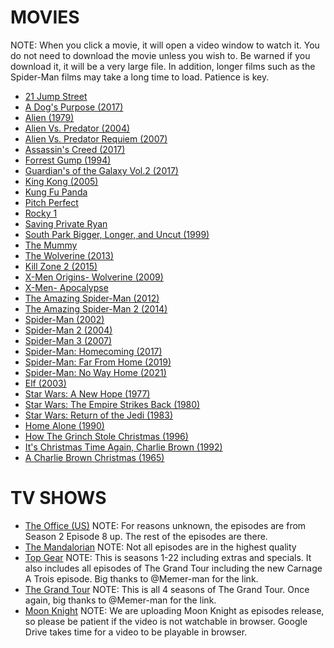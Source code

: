 # MOVIES
NOTE: When you click a movie, it will open a video window to watch it. You do not need to download the movie unless you wish to. Be warned if you download it, it will be a very large file. In addition, longer films such as the Spider-Man films may take a long time to load. Patience is key.
- [21 Jump Street](https://drive.google.com/file/d/0B-uFeCO4yCFIV09lcEdSNHptT2c/view?usp=sharing&resourcekey=0-dw10bsyEZaC-069eF9QTAw)
- [A Dog's Purpose (2017)](https://drive.google.com/file/d/0B-uFeCO4yCFISTFmNlE3akNDbU0/view?usp=sharing&resourcekey=0-RNIEk2RiGAR76Qv_ACNU8g)
- [Alien (1979)](https://drive.google.com/file/d/0B95Tai8Smi2wZXNFQ29vT19RVkE/view?usp=sharing&resourcekey=0-PmCtCEW7-_z7GmU8JvAheg)
- [Alien Vs. Predator (2004)](https://drive.google.com/file/d/0Bxpj_oRibJ5kZTlmNTIzRjU4ekU/view?usp=sharing&resourcekey=0-kBSIucVemO3llLrafH-XRQ)
- [Alien Vs. Predator Requiem (2007)](https://drive.google.com/file/d/0B4MqvPThrYNjZE9sX2wwbkRZbXc/view?usp=sharing&resourcekey=0-6UabtX9aRzTD-5F1bOF9sw)
- [Assassin's Creed (2017)](https://drive.google.com/file/d/0B-k5_BUVjeQSczRvN1d0VHBFcTg/view?usp=sharing&resourcekey=0-org-X_RxCuw2XYnZnVjv8w)
- [Forrest Gump (1994)](https://drive.google.com/file/d/0B-uFeCO4yCFIa3hNRDc5eVlBSjQ/view?usp=sharing&resourcekey=0-rOslYKb17fIDWtuiy8P2ag)
- [Guardian's of the Galaxy Vol.2 (2017)](https://drive.google.com/file/d/0B-uFeCO4yCFIZXNnLUg3cVdiU3M/view?usp=sharing&resourcekey=0-s1hwC6vvc_w-Q2CRrpP08g)
- [King Kong (2005)](https://drive.google.com/file/d/0By5b6VRVheoWUmNTcEJiOXdJdjQ/view?usp=sharing&resourcekey=0-S6FZYivo19MI9Z4h-ZRrOw)
- [Kung Fu Panda](https://drive.google.com/file/d/0B5QJgBuViQvxMExwdFd4LXp1cjQ/view?usp=sharing&resourcekey=0--AymX6yocYDSRtZ5jQFm1g)
- [Pitch Perfect](https://drive.google.com/file/d/0B_CAII75-qyKRHF6QjhFUXlPUEk/view?usp=sharing&resourcekey=0-4he88shdafZGGNVAkyVrxg)
- [Rocky 1](https://drive.google.com/file/d/0B7Z9hjzLxrtXZDBEZ29wOG90MGs/view?usp=sharing&resourcekey=0-gY-cJTrxfMxIDBbPX33HyA)
- [Saving Private Ryan](https://drive.google.com/file/d/0BwuZoCy8R-zsOG1TX3NMZk1lN0U/view?usp=sharing&resourcekey=0-e0UJbuf045IVF8rPXsXfUg)
- [South Park Bigger, Longer, and Uncut (1999)](https://drive.google.com/file/d/0B-uFeCO4yCFIeWlqWlBYQ1hTT00/view?usp=sharing&resourcekey=0--TZ0d7GvDw1Evlk1NEqz7Q)
- [The Mummy](https://drive.google.com/file/d/0B36iDg4d6wYqYkoyT19DenAzeE0/view?usp=sharing&resourcekey=0-p6Hnh3ROCWTtfyibn1qc4A)
- [The Wolverine (2013)](https://drive.google.com/file/d/0BzeqnwcztH5cRERqUGl6TFkyc3M/view?usp=sharing&resourcekey=0--S8rnshNZ6cP5uYrkFu3WA)
- [Kill Zone 2 (2015)](https://drive.google.com/file/d/0B1vIGLoz_v3ndkFxT3NuR1REZTg/view?usp=sharing&resourcekey=0--rOOhqAKVqB-6mHMQNa6-Q)
- [X-Men Origins- Wolverine (2009)](https://drive.google.com/file/d/0BxvqXivT-hg5d2VmZDdsNlBNUzQ/view?usp=sharing&resourcekey=0-QWd9FlwAU9FUyU3Ejx_Cqw)
- [X-Men- Apocalypse](https://drive.google.com/file/d/0B-J9Gkw1iO85XzhPMEN5LUVJakk/view?usp=sharing&resourcekey=0-CM_D9L5sDkTcPNzyuXItiw)
- [The Amazing Spider-Man (2012)](https://drive.google.com/file/d/1ZlNSP24EWVN7IrjF96eMXPYoUYnjKMGP/view?usp=sharing)
- [The Amazing Spider-Man 2 (2014)](https://drive.google.com/file/d/1bMl5eg6R4j_c1uHjSs_XoZ2mZIpEpEam/view?usp=sharing)
- [Spider-Man (2002)](https://drive.google.com/file/d/1ZdZM6rFTgeYVPhHUdp01yGo6NtbbiBsZ/view?usp=sharing)
- [Spider-Man 2 (2004)](https://drive.google.com/file/d/1Pd5qb2a8CYhvWj9akbrdJUmt1-aTtc_4/view?usp=sharing)
- [Spider-Man 3 (2007)](https://drive.google.com/file/d/10VBbJ4MdR7clzeU-kiPGIgljs1gqSM6O/view?usp=sharing)
- [Spider-Man: Homecoming (2017)](https://drive.google.com/file/d/1I9PYrrRLo1m_5Wtfq59L6gHGa3NaUXDv/view?usp=sharing)
- [Spider-Man: Far From Home (2019)](https://drive.google.com/file/d/1RBAp6uJHQvUKiiesIFLnC7e--24yFHFM/view?usp=sharing)
- [Spider-Man: No Way Home (2021)](https://drive.google.com/file/d/1CuFTuwsA12ku03jBWvkyMnb_7KY39EzT/view?usp=sharing)
- [Elf (2003)](https://drive.google.com/file/d/1aus7IcL_iSNmvkKohgiZCjNoCmztRehu/view?usp=sharing)
- [Star Wars: A New Hope (1977)](https://drive.google.com/file/d/1aiJD6uDyAq9fQN2prN50djHHxmjTwQOC/view?usp=sharing)
- [Star Wars: The Empire Strikes Back (1980)](https://drive.google.com/file/d/1_JIR-XXQezSwDM3YcLq6aE-MKe9H7zMm/view)
- [Star Wars: Return of the Jedi (1983)](https://drive.google.com/file/d/1T6NLFScQOWj4_rrz459HVW9UnYsqAO9j/view?usp=sharing)
- [Home Alone (1990)](https://drive.google.com/file/d/1P5HxskKFDFD7a9iv0yj-QRJOSwEr_4b3/view?usp=sharing)
- [How The Grinch Stole Christmas (1996)](https://drive.google.com/file/d/1wK225fdBQFk2cUA2jS9JFl41S3ILxCqc/view?usp=sharing)
- [It's Christmas Time Again, Charlie Brown (1992)](https://drive.google.com/file/d/13bYb5ogy6az3kJpBcEo9ZQx_35FjmLZk/view?usp=sharing)
- [A Charlie Brown Christmas (1965)](https://drive.google.com/file/d/1EgPdiBPi3cT8Nz5zV6h0ZEnfxY3P38dI/view?usp=sharing)

# TV SHOWS
- [The Office (US)](https://drive.google.com/drive/folders/0B7dnuPEe600EQkkxSWlidi1CZTg?resourcekey=0-4vYsx_Vyb5_dL1s2h31nIA&usp=sharing) NOTE: For reasons unknown, the episodes are from Season 2 Episode 8 up. The rest of the episodes are there.
- [The Mandalorian](https://drive.google.com/drive/folders/1x0Y91OiTaWePPATHADB5v4nB6rYtViRW) NOTE: Not all episodes are in the highest quality
- [Top Gear](https://mva1997.stackstorage.com/s/TheHolyTrinity/en_US?dir=Top%20Gear&node-id=0) NOTE: This is seasons 1-22 including extras and specials. It also includes all episodes of The Grand Tour including the new Carnage A Trois episode. Big thanks to @Memer-man for the link.
- [The Grand Tour](https://mva1997.stackstorage.com/s/TheHolyTrinity/en_US?dir=%2FThe+Grand+Tour&node-id=9221) NOTE: This is all 4 seasons of The Grand Tour. Once again, big thanks to @Memer-man for the link.
- [Moon Knight](https://drive.google.com/drive/folders/1Zib-KXKx1e09THyjJwC6nqBLTJPK_Em0?usp=sharing) NOTE: We are uploading Moon Knight as episodes release, so please be patient if the video is not watchable in browser. Google Drive takes time for a video to be playable in browser.
